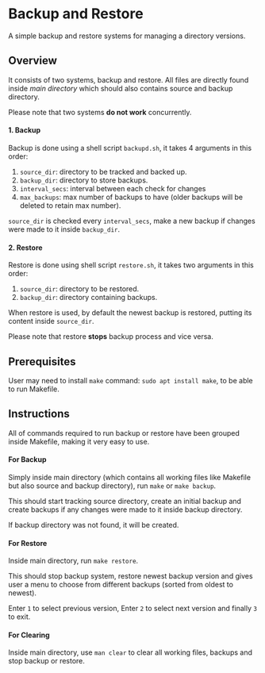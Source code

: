 # Backup and Restore

A simple backup and restore systems for managing a directory versions.

## Overview
It consists of two systems, backup and restore. All files are directly found inside *main directory* which should also contains source and backup directory.

Please note that two systems **do not work** concurrently.
#### 1. Backup
Backup is done using a shell script `backupd.sh`, it takes 4 arguments in this order:
1. `source_dir`: directory to be tracked and backed up.
2. `backup_dir`: directory to store backups.
3. `interval_secs`: interval between each check for changes
4. `max_backups`: max number of backups to have (older backups will be deleted to retain max number).

`source_dir` is checked every `interval_secs`, make a new backup if changes were made to it inside `backup_dir`.

#### 2. Restore
Restore is done using shell script `restore.sh`, it takes two arguments in this order:
1. `source_dir`: directory to be restored.
2. `backup_dir`: directory containing backups.

When restore is used, by default the newest backup is restored, putting its content inside `source_dir`.

Please note that restore **stops** backup process and vice versa.

## Prerequisites
User may need to install `make` command: `sudo apt install make`, to be able to run Makefile.

## Instructions
All of commands required to run backup or restore have been grouped inside Makefile, making it very easy to use.
#### For Backup
Simply inside main directory (which contains all working files like Makefile but also source and backup directory), run `make` or `make backup`.

This should start tracking source directory, create an initial backup and create backups if any changes were made to it inside backup directory.

If backup directory was not found, it will be created.

#### For Restore
Inside main directory, run `make restore`.

This should stop backup system, restore newest backup version and gives user a menu to choose from different backups (sorted from oldest to newest).

Enter `1` to select previous version, Enter `2` to select next version and finally `3` to exit.

#### For Clearing
Inside main directory, use `man clear` to clear all working files, backups and stop backup or restore.
